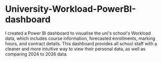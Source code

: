 # University-Workload-PowerBI-dashboard
I created a Power BI dashboard to visualise the uni's school's Workload data, which includes course information, forecasted enrollments, marking hours, and contract details. This dashboard provides all school staff with a cleaner and more intuitive way to view their personal data, as well as comparing 2024 to 2026 data.
